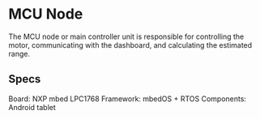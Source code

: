 # MCU Node
The MCU node or main controller unit is responsible for controlling the motor, communicating with the dashboard, and calculating the estimated range.

## Specs
Board: NXP mbed LPC1768
Framework: mbedOS + RTOS
Components: Android tablet
